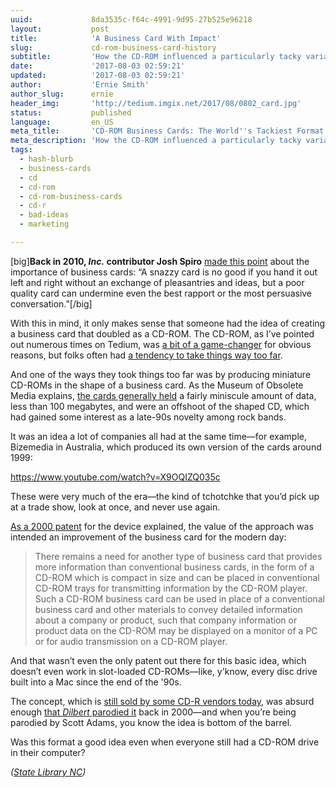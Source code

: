 ```yaml
---
uuid:             8da3535c-f64c-4991-9d95-27b525e96218
layout:           post
title:            'A Business Card With Impact'
slug:             cd-rom-business-card-history
subtitle:         'How the CD-ROM influenced a particularly tacky variant on the business card around the turn of the 21st century.'
date:             '2017-08-03 02:59:21'
updated:          '2017-08-03 02:59:21'
author:           'Ernie Smith'
author_slug:      ernie
header_img:       'http://tedium.imgix.net/2017/08/0802_card.jpg'
status:           published
language:         en_US
meta_title:       'CD-ROM Business Cards: The World''s Tackiest Format'
meta_description: 'How the CD-ROM influenced a particularly tacky variant on the business card around the turn of the 21st century.'
tags:
  - hash-blurb
  - business-cards
  - cd
  - cd-rom
  - cd-rom-business-cards
  - cd-r
  - bad-ideas
  - marketing

---
```


[big]**Back in 2010, *Inc.* contributor Josh Spiro** [made this point](https://www.inc.com/guides/2010/06/best-business-cards.html) about the importance of business cards: “A snazzy card is no good if you hand it out left and right without an exchange of pleasantries and ideas, but a poor quality card can undermine even the best rapport or the most persuasive conversation.”[/big]

With this in mind, it only makes sense that someone had the idea of creating a business card that doubled as a CD-ROM. The CD-ROM, as I’ve pointed out numerous times on Tedium, was [a bit of a game-changer](http://tedium.co/2017/07/13/who-killed-the-encyclopedia/) for obvious reasons, but folks often had [a tendency to take things way too far](http://tedium.co/2016/02/23/cd-rom-magazines-launch-blender/).

And one of the ways they took things too far was by producing miniature CD-ROMs in the shape of a business card. As the Museum of Obsolete Media explains, [the cards generally held](http://www.obsoletemedia.org/business-card-cd-rom/) a fairly miniscule amount of data, less than 100 megabytes, and were an offshoot of the shaped CD, which had gained some interest as a late-90s novelty among rock bands.

It was an idea a lot of companies all had at the same time—for example, Bizemedia in Australia, which produced its own version of the cards around 1999:

https://www.youtube.com/watch?v=X9OQIZQ035c

These were very much of the era—the kind of tchotchke that you’d pick up at a trade show, look at once, and never use again.

[As a 2000 patent](https://www.google.com/patents/WO2000052685A1) for the device explained, the value of the approach was intended an improvement of the business card for the modern day:

> There remains a need for another type of business card that provides more information than conventional business cards, in the form of a CD-ROM which is compact in size and can be placed in conventional CD-ROM trays for transmitting information by the CD-ROM player. Such a CD-ROM business card can be used in place of a conventional business card and other materials to convey detailed information about a company or product, such that company information or product data on the CD-ROM may be displayed on a monitor of a PC or for audio transmission on a CD-ROM player.

And that wasn’t even the only patent out there for this basic idea, which doesn’t even work in slot-loaded CD-ROMs—like, y'know, every disc drive built into a Mac since the end of the '90s.

The concept, which is [still sold by some CD-R vendors today](http://amzn.to/2v12LX7), was absurd enough [that *Dilbert* parodied it](http://dilbert.com/strip/2000-03-27) back in 2000—and when you’re being parodied by Scott Adams, you know the idea is bottom of the barrel.

Was this format a good idea even when everyone still had a CD-ROM drive in their computer?

*([State Library NC](https://www.flickr.com/photos/statelibrarync/8743811867/))*
